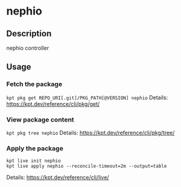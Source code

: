 # nephio

## Description
nephio controller

## Usage

### Fetch the package
`kpt pkg get REPO_URI[.git]/PKG_PATH[@VERSION] nephio`
Details: https://kpt.dev/reference/cli/pkg/get/

### View package content
`kpt pkg tree nephio`
Details: https://kpt.dev/reference/cli/pkg/tree/

### Apply the package
```
kpt live init nephio
kpt live apply nephio --reconcile-timeout=2m --output=table
```
Details: https://kpt.dev/reference/cli/live/
